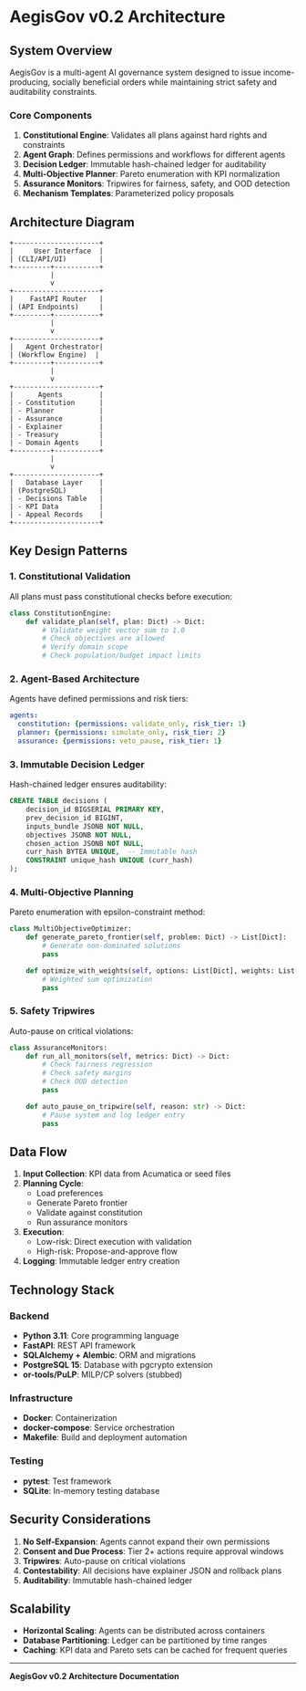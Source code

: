 


















# AegisGov v0.2 Architecture

## System Overview

AegisGov is a multi-agent AI governance system designed to issue income-producing, socially beneficial orders while maintaining strict safety and auditability constraints.

### Core Components

1. **Constitutional Engine**: Validates all plans against hard rights and constraints
2. **Agent Graph**: Defines permissions and workflows for different agents
3. **Decision Ledger**: Immutable hash-chained ledger for auditability
4. **Multi-Objective Planner**: Pareto enumeration with KPI normalization
5. **Assurance Monitors**: Tripwires for fairness, safety, and OOD detection
6. **Mechanism Templates**: Parameterized policy proposals

## Architecture Diagram

```plaintext
+---------------------+
|     User Interface  |
| (CLI/API/UI)        |
+---------+-----------+
          |
          v
+---------------------+
|    FastAPI Router   |
| (API Endpoints)     |
+---------+-----------+
          |
          v
+---------------------+
|   Agent Orchestrator|
| (Workflow Engine)  |
+---------+-----------+
          |
          v
+---------------------+
|      Agents         |
| - Constitution      |
| - Planner           |
| - Assurance         |
| - Explainer         |
| - Treasury          |
| - Domain Agents     |
+---------+-----------+
          |
          v
+---------------------+
|   Database Layer    |
| (PostgreSQL)        |
| - Decisions Table   |
| - KPI Data          |
| - Appeal Records    |
+---------------------+
```

## Key Design Patterns

### 1. Constitutional Validation

All plans must pass constitutional checks before execution:

```python
class ConstitutionEngine:
    def validate_plan(self, plan: Dict) -> Dict:
        # Validate weight vector sum to 1.0
        # Check objectives are allowed
        # Verify domain scope
        # Check population/budget impact limits
```

### 2. Agent-Based Architecture

Agents have defined permissions and risk tiers:

```yaml
agents:
  constitution: {permissions: validate_only, risk_tier: 1}
  planner: {permissions: simulate_only, risk_tier: 2}
  assurance: {permissions: veto_pause, risk_tier: 1}
```

### 3. Immutable Decision Ledger

Hash-chained ledger ensures auditability:

```sql
CREATE TABLE decisions (
    decision_id BIGSERIAL PRIMARY KEY,
    prev_decision_id BIGINT,
    inputs_bundle JSONB NOT NULL,
    objectives JSONB NOT NULL,
    chosen_action JSONB NOT NULL,
    curr_hash BYTEA UNIQUE,  -- Immutable hash
    CONSTRAINT unique_hash UNIQUE (curr_hash)
);
```

### 4. Multi-Objective Planning

Pareto enumeration with epsilon-constraint method:

```python
class MultiObjectiveOptimizer:
    def generate_pareto_frontier(self, problem: Dict) -> List[Dict]:
        # Generate non-dominated solutions
        pass

    def optimize_with_weights(self, options: List[Dict], weights: List[float]) -> Dict:
        # Weighted sum optimization
        pass
```

### 5. Safety Tripwires

Auto-pause on critical violations:

```python
class AssuranceMonitors:
    def run_all_monitors(self, metrics: Dict) -> Dict:
        # Check fairness regression
        # Check safety margins
        # Check OOD detection
        pass

    def auto_pause_on_tripwire(self, reason: str) -> Dict:
        # Pause system and log ledger entry
        pass
```

## Data Flow

1. **Input Collection**: KPI data from Acumatica or seed files
2. **Planning Cycle**:
   - Load preferences
   - Generate Pareto frontier
   - Validate against constitution
   - Run assurance monitors
3. **Execution**:
   - Low-risk: Direct execution with validation
   - High-risk: Propose-and-approve flow
4. **Logging**: Immutable ledger entry creation

## Technology Stack

### Backend

- **Python 3.11**: Core programming language
- **FastAPI**: REST API framework
- **SQLAlchemy + Alembic**: ORM and migrations
- **PostgreSQL 15**: Database with pgcrypto extension
- **or-tools/PuLP**: MILP/CP solvers (stubbed)

### Infrastructure

- **Docker**: Containerization
- **docker-compose**: Service orchestration
- **Makefile**: Build and deployment automation

### Testing

- **pytest**: Test framework
- **SQLite**: In-memory testing database

## Security Considerations

1. **No Self-Expansion**: Agents cannot expand their own permissions
2. **Consent and Due Process**: Tier 2+ actions require approval windows
3. **Tripwires**: Auto-pause on critical violations
4. **Contestability**: All decisions have explainer JSON and rollback plans
5. **Auditability**: Immutable hash-chained ledger

## Scalability

- **Horizontal Scaling**: Agents can be distributed across containers
- **Database Partitioning**: Ledger can be partitioned by time ranges
- **Caching**: KPI data and Pareto sets can be cached for frequent queries

---

**AegisGov v0.2 Architecture Documentation**
















